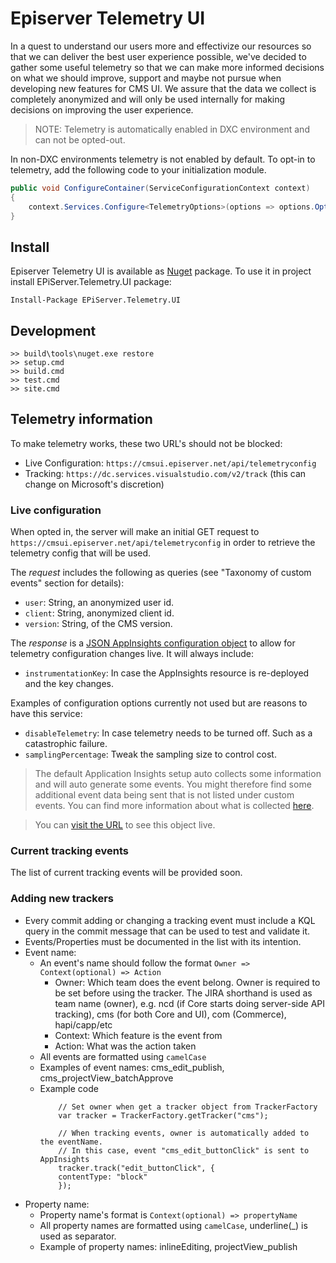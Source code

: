 # Episerver Telemetry UI

In a quest to understand our users more and effectivize our resources so that we can deliver the best user experience possible, we've decided to gather some useful telemetry so that we can make more informed decisions on what we should improve, support
and maybe not pursue when developing new features for CMS UI. We assure that the data we collect is completely anonymized and will only be used internally for making decisions on improving the user experience.

> NOTE: Telemetry is automatically enabled in DXC environment and can not be opted-out.

In non-DXC environments telemetry is not enabled by default. To opt-in to telemetry, add the following code to your initialization module.

```csharp
public void ConfigureContainer(ServiceConfigurationContext context)
{
    context.Services.Configure<TelemetryOptions>(options => options.OptedIn = true);
}
```

## Install

Episerver Telemetry UI is available as [Nuget](https://nuget.episerver.com/package/?id=EPiServer.Telemetry.UI) package. 
To use it in project install EPiServer.Telemetry.UI package:

```Install-Package EPiServer.Telemetry.UI```

## Development

```console
>> build\tools\nuget.exe restore
>> setup.cmd
>> build.cmd
>> test.cmd
>> site.cmd
```

## Telemetry information

To make telemetry works, these two URL's should not be blocked:
* Live Configuration: `https://cmsui.episerver.net/api/telemetryconfig`
* Tracking: `https://dc.services.visualstudio.com/v2/track` (this can change on Microsoft's discretion)

### Live configuration

When opted in, the server will make an initial GET request to `https://cmsui.episerver.net/api/telemetryconfig` in order to retrieve the telemetry config that will be used.

The *request* includes the following as queries (see "Taxonomy of custom events" section for details):

* `user`: String, an anonymized user id.
* `client`: String, anonymized client id.
* `version`: String, of the CMS version.

The *response* is a [JSON AppInsights configuration object](https://github.com/microsoft/ApplicationInsights-JS/blob/master/README.md#configuration) to allow for telemetry configuration changes live. It will always include:

* `instrumentationKey`: In case the AppInsights resource is re-deployed and the key changes.

Examples of configuration options currently not used but are reasons to have this service:

* `disableTelemetry`: In case telemetry needs to be turned off. Such as a catastrophic failure.
* `samplingPercentage`: Tweak the sampling size to control cost.

> The default Application Insights setup auto collects some information and will auto generate some events. You might therefore find some additional event data being sent that is not listed under custom events. You can find more information about what is collected [here](https://github.com/microsoft/ApplicationInsights-JS#setting-up-autocollection).

> You can [visit the URL](https://cmsui.episerver.net/api/telemetryconfig) to see this object live.

### Current tracking events

The list of current tracking events will be provided soon.

### Adding new trackers

* Every commit adding or changing a tracking event must include a KQL query in the commit message that can be used to test and validate it.
* Events/Properties must be documented in the list with its intention.
* Event name:
    * An event's name should follow the format `Owner => Context(optional) => Action`
        * Owner: Which team does the event belong. Owner is required to be set before using the tracker. The JIRA shorthand is used as team name (owner), e.g. ncd (if Core starts doing server-side API tracking), cms (for both Core and UI), com (Commerce), hapi/capp/etc
        * Context: Which feature is the event from
        * Action: What was the action taken
    * All events are formatted using `camelCase`
    * Examples of event names: cms_edit_publish, cms_projectView_batchApprove
    * Example code
        ```
            // Set owner when get a tracker object from TrackerFactory
            var tracker = TrackerFactory.getTracker("cms");
            
            // When tracking events, owner is automatically added to the eventName.
            // In this case, event "cms_edit_buttonClick" is sent to AppInsights
            tracker.track("edit_buttonClick", {
            contentType: "block"
            });
        ```
* Property name:
    * Property name's format is `Context(optional) => propertyName`
    * All property names are formatted using `camelCase`, underline(_) is used as separator.
    * Example of property names: inlineEditing, projectView_publish
